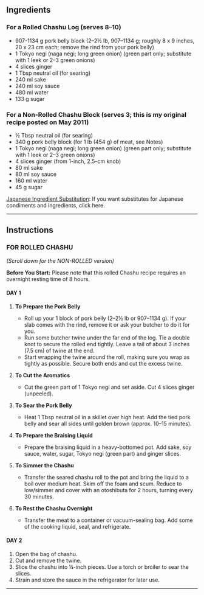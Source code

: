 ## Ingredients

### For a Rolled Chashu Log (serves 8–10)
- 907-1134 g pork belly block (2–2½ lb, 907–1134 g; roughly 8 x 9 inches, 20 x 23 cm each; remove the rind from your pork belly)
- 1 Tokyo negi (naga negi; long green onion) (green part only; substitute with 1 leek or 2–3 green onions)
- 4 slices ginger
- 1 Tbsp neutral oil (for searing)
- 240 ml sake
- 240 ml soy sauce
- 480 ml water
- 133 g sugar

### For a Non-Rolled Chashu Block (serves 3; this is my original recipe posted on May 2011)
- ½ Tbsp neutral oil (for searing)
- 340 g pork belly block (for 1 lb (454 g) of meat, see Notes)
- 1 Tokyo negi (naga negi; long green onion) (green part only; substitute with 1 leek or 2–3 green onions)
- 4 slices ginger (from 1-inch, 2.5-cm knob)
- 80 ml sake
- 80 ml soy sauce
- 160 ml water
- 45 g sugar

[Japanese Ingredient Substitution](#): If you want substitutes for Japanese condiments and ingredients, click here.

---

## Instructions

### FOR ROLLED CHASHU
_(Scroll down for the NON-ROLLED version)_

**Before You Start:** Please note that this rolled Chashu recipe requires an overnight resting time of 8 hours.

#### DAY 1
1. **To Prepare the Pork Belly**
   - Roll up your 1 block of pork belly (2–2½ lb or 907–1134 g). If your slab comes with the rind, remove it or ask your butcher to do it for you.
   - Run some butcher twine under the far end of the log. Tie a double knot to secure the rolled end tightly. Leave a tail of about 3 inches (7.5 cm) of twine at the end.
   - Start wrapping the twine around the roll, making sure you wrap as tightly as possible. Secure both ends and cut the excess twine.

2. **To Cut the Aromatics**
   - Cut the green part of 1 Tokyo negi and set aside. Cut 4 slices ginger (unpeeled).

3. **To Sear the Pork Belly**
   - Heat 1 Tbsp neutral oil in a skillet over high heat. Add the tied pork belly and sear all sides until golden brown (approx. 10–15 minutes).

4. **To Prepare the Braising Liquid**
   - Prepare the braising liquid in a heavy-bottomed pot. Add sake, soy sauce, water, sugar, Tokyo negi (green part) and ginger slices.

5. **To Simmer the Chashu**
   - Transfer the seared chashu roll to the pot and bring the liquid to a boil over medium heat. Skim off the foam and scum. Reduce to low/simmer and cover with an otoshibuta for 2 hours, turning every 30 minutes.

6. **To Rest the Chashu Overnight**
   - Transfer the meat to a container or vacuum-sealing bag. Add some of the cooking liquid, seal, and refrigerate.

#### DAY 2
1. Open the bag of chashu.
2. Cut and remove the twine.
3. Slice the chashu into ¼-inch pieces. Use a torch or broiler to sear the slices.
4. Strain and store the sauce in the refrigerator for later use.

---

